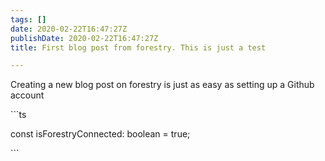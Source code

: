 ```yaml
---
tags: []
date: 2020-02-22T16:47:27Z
publishDate: 2020-02-22T16:47:27Z
title: First blog post from forestry. This is just a test

---
```

Creating a new blog post on forestry is just as easy as setting up a Github account

\`\`\`ts

const isForestryConnected: boolean = true;

\`\`\`